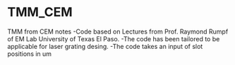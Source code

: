 # TMM_CEM
TMM from CEM notes
-Code based on Lectures from Prof. Raymond Rumpf of EM Lab University of Texas El Paso.
-The code has been tailored to be applicable for laser grating desing.
-The code takes an input of slot positions in um
